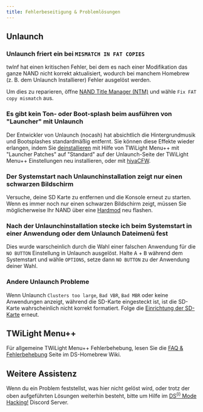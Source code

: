 ```yaml
---
title: Fehlerbeseitigung & Problemlösungen
---
```


## Unlaunch
### Unlaunch friert ein bei `MISMATCH IN FAT COPIES`

twlnf hat einen kritischen Fehler, bei dem es nach einer Modifikation das ganze NAND nicht korrekt aktualisiert, wodurch bei manchem Homebrew (z. B. dem Unlaunch Installierer) Fehler ausgelöst werden.

Um dies zu reparieren, öffne [NAND Title Manager (NTM)](https://github.com/Epicpkmn11/NTM/releases) und wähle `Fix FAT copy mismatch` aus.

### Es gibt kein Ton- oder Boot-splash beim ausführen von "Launcher" mit Unlaunch

Der Entwickler von Unlaunch (nocash) hat absichtlich die Hintergrundmusik und Bootsplashes standardmäßig entfernt. Sie können diese Effekte wieder erlangen, indem Sie [deinstallieren](installing-unlaunch.html) mit Hilfe von TWiLight Menu++ mit "Launcher Patches" auf "Standard" auf der Unlaunch-Seite der TWiLight Menu++ Einstellungen neu installieren, oder mit [hiyaCFW](https://wiki.ds-homebrew.com/hiyacfw/installing).

### Der Systemstart nach Unlaunchinstallation zeigt nur einen schwarzen Bildschirm

Versuche, deine SD Karte zu entfernen und die Konsole erneut zu starten. Wenn es immer noch nur einen schwarzen Bildschirm zeigt, müssen Sie möglicherweise Ihr NAND über eine [Hardmod](https://wiki.ds-homebrew.com/ds-index/hardmod) neu flashen.

### Nach der Unlaunchinstallation stecke ich beim Systemstart in einer Anwendung oder dem Unlaunch Dateimenü fest

Dies wurde warscheinlich durch die Wahl einer falschen Anwendung für die `NO BUTTON` Einstellung in Unlaunch ausgelöst. Halte <kbd class="face">A</kbd> + <kbd class="face">B</kbd> während dem Systemstart und wähle `OPTIONS`, setze dann `NO BUTTON` zu der Anwendung deiner Wahl.

### Andere Unlaunch Probleme

Wenn Unlaunch `Clusters too large`, `Bad VBR`, `Bad MBR` oder keine Anwendungen anzeigt, während die SD-Karte eingesteckt ist, ist die SD-Karte wahrscheinlich nicht korrekt formatiert. Folge die [Einrichtung der SD-Karte](sd-card-setup.html) erneut.

## TWiLight Menu++

Für allgemeine TWiLight Menu++ Fehlerbehebung, lesen Sie die [FAQ & Fehlerbehebung](https://wiki.ds-homebrew.com/twilightmenu/faq) Seite im DS-Homebrew Wiki.

## Weitere Assistenz

Wenn du ein Problem feststellst, was hier nicht gelöst wird, oder trotz der oben aufgeführten Lösungen weiterhin besteht, bitte um Hilfe im [DS<sup>(i)</sup> Mode Hacking!](https://discord.gg/yD3spjv) Discord Server.
